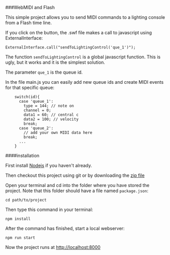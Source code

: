 ###WebMIDI and Flash

This simple project allows you to send MIDI commands to a lighting console from a Flash time line.

If you click on the button, the .swf file makes a call to javascript using ExternalInterface:

```
ExternalInterface.call("sendToLightingControl('que_1')");
```

The function `sendToLightingControl` is a global javascript function. This is ugly, but it works and it is the simplest solution.

The parameter `que_1` is the queue id.

In the file main.js you can easily add new queue ids and create MIDI events for that specific queue:

```
    switch(id){
      case 'queue_1':
        type = 144; // note on
        channel = 0;
        data1 = 60; // central c
        data2 = 100; // velocity
        break;
      case 'queue_2':
        // add your own MIDI data here
        break;
      ...
    }
```


####installation

First install [Nodejs](https://nodejs.org/en/) if you haven't already.

Then checkout this project using git or by downloading the [zip file](https://github.com/abudaan/webmidi_flash/archive/master.zip)

Open your terminal and cd into the folder where you have stored the project. Note that this folder should have a file named `package.json`:

`cd path/to/project`

Then type this command in your terminal:

`npm install`

After the command has finished, start a local webserver:

`npm run start`

Now the project runs at [http://localhost:8000](http://localhost:8000)